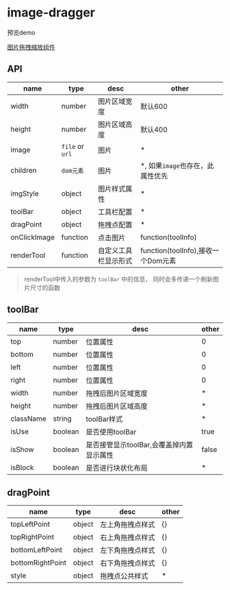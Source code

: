 # image-dragger

预览demo

[图片拖拽缩放组件](https://liuqing650.github.io/image-drag/preview/)

## API

|name|type|desc|other|
|-|-|-|-|
|width|number|图片区域宽度|默认600|
|height|number|图片区域高度|默认400|
|image|`file` or `url`|图片|*|
|children|`dom元素`|图片|*, 如果`image`也存在，此属性优先|
|imgStyle|object|图片样式属性|*|
|toolBar|object|工具栏配置|*|
|dragPoint|object|拖拽点配置|*|
|onClickImage|function|点击图片|function(toolInfo)|
|renderTool|function|自定义工具栏显示形式|function(toolInfo),接收一个Dom元素|

> renderTool中传入的参数为 `toolBar` 中的信息， 同时会多传递一个刷新图片尺寸的函数

## toolBar

|name|type|desc|other|
|-|-|-|-|
|top|number|位置属性|0|
|bottom|number|位置属性|0|
|left|number|位置属性|0|
|right|number|位置属性|0|
|width|number|拖拽后图片区域宽度|*|
|height|number|拖拽后图片区域高度|*|
|className|string|toolBar样式|*|
|isUse|boolean|是否使用toolBar|true|
|isShow|boolean|是否接管显示toolBar,会覆盖掉内置显示属性|false|
|isBlock|boolean|是否进行块状化布局|*|

## dragPoint

|name|type|desc|other|
|-|-|-|-|
|topLeftPoint|object|左上角拖拽点样式|{}|
|topRightPoint|object|右上角拖拽点样式|{}|
|bottomLeftPoint|object|左下角拖拽点样式|{}|
|bottomRightPoint|object|右下角拖拽点样式|{}|
|style|object|拖拽点公共样式|*|
